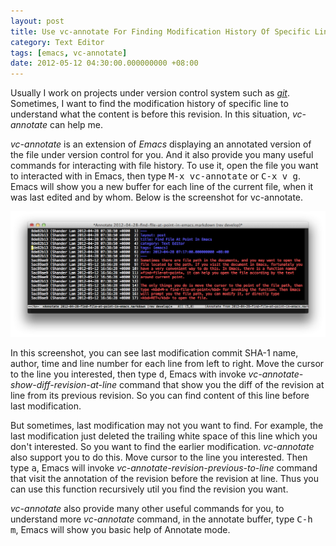 ```yaml
---
layout: post
title: Use vc-annotate For Finding Modification History Of Specific Line
category: Text Editor
tags: [emacs, vc-annotate]
date: 2012-05-12 04:30:00.000000000 +08:00
---
```

[vc-annotate]: /images/vc-annotate.png

Usually I work on projects under version control system such as
[*git*](http://git-scm.com/). Sometimes, I want to find the modification
history of specific line to understand what the content is before this
revision. In this situation, *vc-annotate* can help me.

*vc-annotate* is an extension of *Emacs* displaying an annotated version of the
file under version control for you. And it also provide you many useful
commands for interacting with file history. To use it, open the file you want
to interacted with in Emacs, then type <kbd>M-x vc-annotate</kbd> or
<kbd>C-x v g</kbd>. Emacs will show you a new buffer for each line of the
current file, when it was last edited and by whom. Below is the screenshot for
vc-annotate.

![vc-annotate][vc-annotate]

In this screenshot, you can see last modification commit SHA-1 name, author,
time and line number for each line from left to right. Move the cursor to the
line you interested, then type <kbd>d</kbd>, Emacs with invoke
*vc-annotate-show-diff-revision-at-line* command that show you the diff of the
revision at line from its previous revision. So you can find content of this
line before last modification.

But sometimes, last modification may not you want to find. For
example, the last modification just deleted the trailing white space of this
line which you don't interested. So you want to find the earlier modification.
*vc-annotate* also support you to do this. Move cursor to the line you
interested. Then type <kbd>a</kbd>, Emacs will invoke
*vc-annotate-revision-previous-to-line* command that visit the annotation of
the revision before the revision at line. Thus you can use this function
recursively util you find the revision you want.

*vc-annotate* also provide many other useful commands for you, to understand
more *vc-annotate* command, in the annotate buffer, type <kbd>C-h m</kbd>,
Emacs will show you basic help of Annotate mode.
